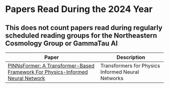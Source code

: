 # Papers Read During the 2024 Year

## This does not count papers read during regularly scheduled reading groups for the Northeastern Cosmology Group or GammaTau AI

| Paper | Description | 
|-------| ------------| 
| [PINNsFormer: A Transformer-Based Framework For Physics-Informed Neural Network](https://arxiv.org/abs/2307.11833) | Transformers for Physics Informed Neural Networks |
